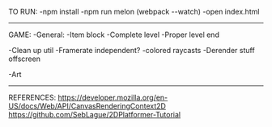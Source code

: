 TO RUN:
-npm install
-npm run melon (webpack --watch)
-open index.html

---

GAME:
-General:
  -Item block
  -Complete level
  -Proper level end

  -Clean up util
  -Framerate independent?
  -colored raycasts
  -Derender stuff offscreen

-Art

---

REFERENCES:
https://developer.mozilla.org/en-US/docs/Web/API/CanvasRenderingContext2D
https://github.com/SebLague/2DPlatformer-Tutorial
